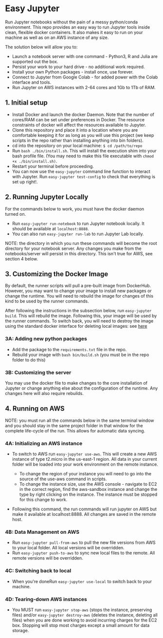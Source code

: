 # Easy Jupyter

Run Jupyter notebooks without the pain of a messy python/conda environment. This repo provides an easy way to run Jupyter tools inside clean, flexible docker containers. It also makes it easy to run on your machine as well as on an AWS instance of any size.

The solution below will allow you to:

 - Launch a notebook server with one command - Python3, R and Julia are supported out the box.
 - Persist your work to your hard drive - no additional work required.
 - Install your own Python packages - install once, use forever.
 - Connect to Jupyter from Google Colab - for added power with the Colab interface and tools.
 - Run Jupyter on AWS instances with 2-64 cores and 1Gb to 1Tb of RAM.

## 1. Initial setup

- Install Docker and launch the docker Daemon. Note that the number of cores/RAM can be set under preferences in Docker. The resource constraints of docker will affect the resources available to Jupyter.
- Clone this repository and place it into a location where you are comfortable keeping it for as long as you will use this project (we keep scripts in the repo rather than installing anything into bin folders).
- cd into the repository on your local machine: `$ cd /path/to/repo`
- Run `bash ./bin/install.sh`. This will install the execution shim into your bash profile file. (You may need to make this file executable with `chmod +x ./bin/install.sh)`.
- Restart your terminal before proceeding.
- You can now use the `easy-jupyter` command line function to interact with Jupyter. Run `easy-jupyter test-config` to check that everything is set up right!.

## 2. Running Jupyter Locally

For the commands below to work, you must have the docker daemon turned on.

- Run `easy-jupyter run-notebook` to run Jupyter notebook locally. It should be available at `localhost:8888`.
- You can also run `easy-jupyter run-lab` to run Jupyter Lab locally.

NOTE: the directory in which you run these commands will become the root directory for your notebook server. Any changes you make from the notebooks/server will persist in this directory. This isn't true for AWS, see section 4 below.

## 3. Customizing the Docker Image

By default, the runner scripts will pull a pre-built image from DockerHub. However, you may want to change your image to install new packages or change the runtime. You will need to rebuild the image for changes of this kind to be used by the runner commands.

After following the instructions in the subsection below, run `easy-jupyter build`. This will rebuild the image. Following this, your image will be used by the runner commands. To switch back, you will need to destroy the image using the standard docker interface for deleting local images: see [here](https://lmgtfy.com/?q=deleting+docker+images)

### 3A: Adding new python packages

- Add the package to the `requirements.txt` file in the repo.
- Rebuild your image with `bash bin/build.sh` (you must be in the repo folder to do this)

### 3B: Customizing the server

You may use the docker file to make changes to the core installation of Jupyter or change anything else about the configuration of the runtime. Any changes here will also require rebuilds.

## 4. Running on AWS

NOTE: you must run all the commands below in the same terminal window and you should stay in the same project folder in that window for the complete life-cycle of the run. This allows for automatic data syncing.

### 4A: Initializing an AWS instance
- To switch to AWS run `easy-jupyter use-aws`. This will create a new AWS instance of type t2.micro in the us-east-1 region. All data in your current folder will be loaded into your work environment on the remote instance.
  - To change the region of your instance you will need to go into the source of the use-aws command in scripts.
  - To change the instance size, use the AWS console - navigate to EC2 in the correct region, find the aws-sandbox instance and change the type by right clicking on the instance. The instance must be stopped for this change to work.

- Following this command, the run commands will run jupyter on AWS but make it available at localhost:8888. All changes are saved in the remote host.

### 4B: Data Management on AWS

- Run `easy-jupyter pull-from-aws` to pull the new file versions from AWS to your local folder. All local versions will be overridden.
- Run `easy-jupyter push-to-aws` to sync new local files to the remote. All remote versions will be overridden.

### 4C: Switching back to local

- When you're doneRun `easy-jupyter use-local` to switch back to your machine.

### 4D: Tearing-down AWS instances

- You MUST run `easy-jupyter stop-aws` (stops the instance, preserving files) and/or `easy-jupyter destroy-aws` (deletes the instance, deleting all files) when you are done working to avoid incurring charges for the EC2 box. Stopping will stop most charges except a small amount for data storage.
